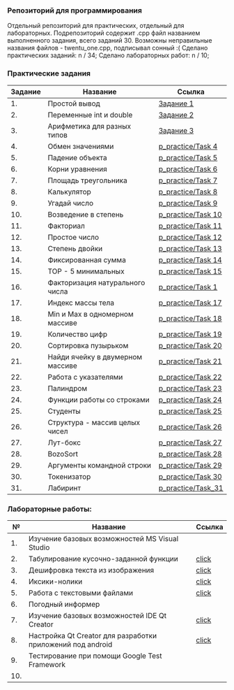 ### Репозиторий для программирования
Отдельный репозиторий для практических, отдельный для лабораторных. Подрепозиторий содержит .cpp файл названием выполненного задания, всего заданий 30.
Возможны неправильные названия файлов - twentu_one.cpp, подписывал сонный :(
Сделано практических заданий: n / 34;
Сделано лабораторных работ: n / 10;
### Практические задания
|Задание|Название|Ссылка|
|-------|--------|------|
|1. |Простой вывод|[Задание 1](https://github.com/zalatoff/programming/tree/master/p_practice/Task%201)|
|2. |Переменные int и double|[Задание 2](https://github.com/zalatoff/programming/tree/master/p_practice/Task%202)|
|3. |Арифметика для разных типов|[Задание 3](https://github.com/zalatoff/programming/tree/master/p_practice/Task%203)|
|4. |Обмен значениями|[p_practice/Task 4](https://github.com/zalatoff/programming/tree/master/p_practice/Task%204)|
|5. |Падение объекта|[p_practice/Task 5](https://github.com/zalatoff/programming/tree/master/p_practice/Task%205)|
|6. |Корни уравнения|[p_practice/Task 6](https://github.com/zalatoff/programming/tree/master/p_practice/Task%206)|
|7. |Площадь треугольника|[p_practice/Task 7](https://github.com/zalatoff/programming/tree/master/p_practice/Task%207)|
|8. |Калькулятор|[p_practice/Task 8](https://github.com/zalatoff/programming/tree/master/p_practice/Task%208)|
|9. |Угадай число|[p_practice/Task 9](https://github.com/zalatoff/programming/tree/master/p_practice/Task%209)|
|10. |Возведение в степень|[p_practice/Task 10](https://github.com/zalatoff/programming/tree/master/p_practice/Task%2010)|
|11. |Факториал|[p_practice/Task 11](https://github.com/zalatoff/programming/tree/master/p_practice/Task%2011)|
|12. |Простое число|[p_practice/Task 12](https://github.com/zalatoff/programming/tree/master/p_practice/Task%2012)|
|13. |Степень двойки|[p_practice/Task 13](https://github.com/zalatoff/programming/tree/master/p_practice/Task%2013)|
|14. |Фиксированная сумма|[p_practice/Task 14](https://github.com/zalatoff/programming/tree/master/p_practice/Task%2014)|
|15. |TOP - 5 минимальных|[p_practice/Task 15](https://github.com/zalatoff/programming/tree/master/p_practice/Task%2015)|
|16. |Факторизация натурального числа|[p_practice/Task 1](https://github.com/zalatoff/programming/tree/master/p_practice/Task%2016)|
|17. |Индекс массы тела|[p_practice/Task 17](https://github.com/zalatoff/programming/tree/master/p_practice/Task%2017)|
|18. |Min и Max в одномерном массиве|[p_practice/Task 18](https://github.com/zalatoff/programming/tree/master/p_practice/Task%2018)|
|19. |Количество цифр|[p_practice/Task 19](https://github.com/zalatoff/programming/tree/master/p_practice/Task%2019)|
|20. |Сортировка пузырьком|[p_practice/Task 20](https://github.com/zalatoff/programming/tree/master/p_practice/Task%2020)|
|21. |Найди ячейку в двумерном массиве|[p_practice/Task 21](https://github.com/zalatoff/programming/tree/master/p_practice/Task%2021)|
|22. |Работа с указателями|[p_practice/Task 22](https://github.com/zalatoff/programming/tree/master/p_practice/Task%2022)|
|23. |Палиндром|[p_practice/Task 23](https://github.com/zalatoff/programming/tree/master/p_practice/Task%2023)|
|24. |Функции работы со строками|[p_practice/Task 24](https://github.com/zalatoff/programming/tree/master/p_practice/Task%2024)|
|25. |Студенты|[p_practice/Task 25](https://github.com/zalatoff/programming/tree/master/p_practice/Task%2025)|
|26. |Структура - массив целых чисел|[p_practice/Task 26](https://github.com/zalatoff/programming/tree/master/p_practice/Task%2026)|
|27. |Лут-бокс|[p_practice/Task 27](https://github.com/zalatoff/programming/tree/master/p_practice/Task%2027)|
|28. |BozoSort|[p_practice/Task 28](https://github.com/zalatoff/programming/tree/master/p_practice/Task%2028)|
|29. |Аргументы командной строки|[p_practice/Task 29](https://github.com/zalatoff/programming/tree/master/p_practice/Task%2029)|
|30.|Токенизатор|[p_practice/Task 30](https://github.com/zalatoff/programming/tree/master/p_practice/Task%2030)|
|31.|Лабиринт|[p_practice/Task_31](https://github.com/zalatoff/programming/tree/master/p_practice/task_31)|

### Лабораторные работы: <br>
|№ |Название|Ссылка|
|-------|--------|------|
|1. |Изучение базовых возможностей MS Visual Studio||
|2. |Табулирование кусочно-заданной функции|[click](https://github.com/kickStranger/programming/blob/master/labs/Лабораторная%20работа%20№2.md)|
|3. |Дешифровка текста из изображения|[click](https://github.com/kickStranger/programming/blob/master/labs/Лабораторная%20работа%20№3.md)|
|4. |Иксики-нолики|[click](https://github.com/kickStranger/programming/blob/master/labs/Лабораторная%20работа%20№4.md)|
|5. |Работа с текстовыми файлами|[click](https://github.com/kickStranger/programming/blob/master/labs/Лабораторная%20работа%20№5.md)|
|6. |Погодный информер||
|7. |Изучение базовых возможностей IDE Qt Creator|[click](https://github.com/kickStranger/programming/blob/master/labs/Лабораторная%20работа%20№7.md)|
|8. |Настройка Qt Creator для разработки приложений под android|[click](https://github.com/kickStranger/programming/blob/master/labs/Лабораторная%20работа%20№8.md)|
|9. |Тестирование при помощи Google Test Framework||
|10. |||
